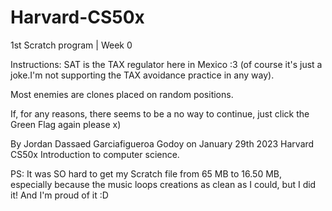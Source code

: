 # Harvard-CS50x
1st Scratch program | Week 0

Instructions:
SAT is the TAX regulator here in Mexico :3 (of course it's just a joke.I'm not supporting the TAX avoidance practice in any way).

Most enemies are clones placed on random positions.

If, for any reasons, there seems to be a no way to continue, just click the Green Flag again please x)

By Jordan Dassaed Garciafigueroa Godoy on January 29th 2023
Harvard CS50x Introduction to computer science.

PS: It was SO hard to get my Scratch file from 65 MB to 16.50 MB, especially because the music loops creations as clean as I could, but I did it! And I'm proud of it :D
